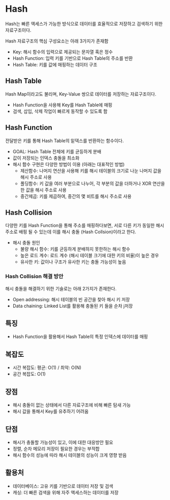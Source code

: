 # Hash

Hash는 빠른 액세스가 가능한 방식으로 데이터를 효율적으로 저장하고 검색하기 위한 자료구조이다. 

Hash 자료구조의 핵심 구성요소는 아래 3가지가 존재함
* Key: 해시 함수의 입력으로 제공되는 문자열 혹은 정수
* Hash Function: 입력 키를 기반으로 Hash Table의 주소를 반환 
* Hash Table: 키를 값에 매핑하는 데이터 구조

## Hash Table
Hash Map이라고도 불리며, Key-Value 쌍으로 데이터를 저장하는 자료구조이다.
* Hash Function을 사용해 Key를 Hash Table에 매핑
* 검색, 삽입, 삭제 작업이 빠르게 동작할 수 있도록 함


## Hash Function
전달받은 키를 통해 Hash Table의 잍덱스를 반환하는 함수이다.
* GOAL: Hash Table 전체에 키를 균등하게 분배
* 값이 저장되는 인덱스 충돌을 최소화
* 해시 함수 구현은 다양한 방법이 이용 (아래는 대표적인 방법)
    * 제산함수: 나머지 연산을 사용해 키를 해시 테이블의 크기로 나눈 나머지 값을 해시 주소로 사용
    * 폴딩함수: 키 값을 여러 부분으로 나누어, 각 부분의 값을 더하거나 XOR 연산을 한 값을 해시 주소로 사용
    * 중간제곱: 키를 제곱하여, 중간의 몇 비트를 해시 주소로 사용

## Hash Collision
다양한 키를 Hash Function을 통해 주소를 매핑하다보면, 서로 다른 키가 동일한 해시주소로 배핑 될 수 있는데 이를 해시 충돌 (Hash Collsion)이라고 한다.
* 해시 충돌 원인
  * 불량 해시 함수: 키를 균등하게 분배하지 못한하는 해시 함수
  * 높은 로드 계수: 로드 계수 (해시 테이블 크기에 대한 키의 비율)이 높은 경우
  * 유사한 키: 값이나 구조가 유사한 키는 충돌 가능성이 높음

### Hash Collision 해결 방안
해시 충돌을 해결하기 위한 기술로는 아래 2가지가 존재한다.
* Open addressing: 해시 테이블의 빈 공간을 찾아 해시 키 저장
* Data chaining: Linked List를 활용해 충돌된 키 들을 순차 j저장


## 특징
* Hash Function을 활용해서 Hash Table의 특정 인덱스에 데이터를 매핑

## 복잡도
* 시간 복잡도: 평균: O(1) / 최악: O(N)
* 공간 복잡도: O(1)

## 장점

* 해시 충돌이 없는 상태에서 다른 자료구조에 비해 빠른 탐새 가능
* 해시 값을 통해서 Key를 유추하기 어려움

## 단점

* 해시가 충돌할 가능성이 있고, 이에 대한 대응방안 필요
* 정렬, 순차 메모리 저장이 필요한 경우는 부적합
* 해시 함수의 성능에 따라 해시 테이블의 성능이 크게 영향 받음


## 활용처
* 데이터베이스: 고유 키를 기반으로 데이터 저장 및 검색
* 캐싱: 더 빠른 검색을 위해 자주 액세스하는 데이터를 저장